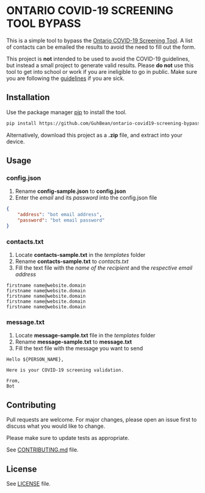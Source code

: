 # ONTARIO COVID-19 SCREENING TOOL BYPASS

This is a simple tool to bypass the [Ontario COVID-19 Screening Tool](https://covid-19.ontario.ca/school-screening/). A list of contacts can be emailed the results to avoid the need to fill out the form. 

This project is **not** intended to be used to avoid the COVID-19 guidelines, but instead a small project to generate valid results. Please **do not** use this tool to get into school or work if you are ineligible to go in public. Make sure you are following the [guidelines](https://covid-19.ontario.ca/) if you are sick.

## Installation

Use the package manager [pip](https://pip.pypa.io/en/stable/) to install the tool.

```bash
pip install https://github.com/GuhBean/ontario-covid19-screening-bypass.git
```

Alternatively, download this project as a **.zip** file, and extract into your device.

## Usage

### config.json
1. Rename **config-sample.json** to **config.json**
2. Enter the *email* and its *password* into the config.json file

```json
{
    "address": "bot email address",
    "password": "bot email password"
}
```

### contacts.txt
1. Locate **contacts-sample.txt** in the *templates* folder
2. Rename **contacts-sample.txt** to *contacts.txt*
3. Fill the text file with the *name of the recipient* and the *respective email address*

```
firstname name@website.domain
firstname name@website.domain
firstname name@website.domain
firstname name@website.domain
firstname name@website.domain
```

### message.txt
1. Locate **message-sample.txt** file in the *templates* folder
2. Rename **message-sample.txt** to **message.txt**
3. Fill the text file with the message you want to send

```
Hello ${PERSON_NAME},

Here is your COVID-19 screening validation.

From,
Bot
```

## Contributing
Pull requests are welcome. For major changes, please open an issue first to discuss what you would like to change.

Please make sure to update tests as appropriate.

See [CONTRIBUTING.md](https://github.com/GuhBean/ontario-covid19-screening-bypass/blob/master/CONTRIBUTE.md) file.

## License
See [LICENSE](https://github.com/GuhBean/ontario-covid19-screening-bypass/blob/master/LICENSE) file.